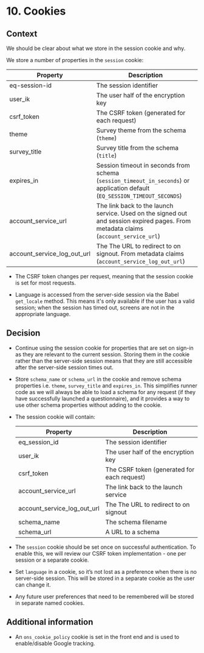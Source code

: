 # 10. Cookies

## Context

We should be clear about what we store in the session cookie and why.

We store a number of properties in the `session` cookie:

| Property | Description |
|----------|-------------|
| eq-session-id | The session identifier |
| user_ik  | The user half of the encryption key |
| csrf_token | The CSRF token (generated for each request) |
| theme | Survey theme from the schema (`theme`) |
| survey_title | Survey title from the schema (`title`) |
| expires_in | Session timeout in seconds from schema (`session_timeout_in_seconds`) or application default (`EQ_SESSION_TIMEOUT_SECONDS`) |
| account_service_url | The link back to the launch service. Used on the signed out and session expired pages. From metadata claims (`account_service_url`) |
| account_service_log_out_url | The The URL to redirect to on signout. From metadata claims (`account_service_log_out_url`) |

- The CSRF token changes per request, meaning that the session cookie is set for most requests.

- Language is accessed from the server-side session via the Babel `get_locale` method. This means it's only available if the user has a valid session; when the session has timed out, screens are not in the appropriate language.

## Decision

- Continue using the session cookie for properties that are set on sign-in as they are relevant to the current session. Storing them in the cookie rather than the server-side session means that they are still accessible after the server-side session times out.
- Store `schema_name` or `schema_url` in the cookie and remove schema properties i.e. `theme`, `survey_title` and `expires_in`. This simplifies runner code as we will always be able to load a schema for any request (if they have successfully launched a questionnaire), and it provides a way to use other schema properties without adding to the cookie.
- The session cookie will contain:

  | Property | Description |
  |----------|-------------|
  | eq_session_id | The session identifier |
  | user_ik  | The user half of the encryption key |
  | csrf_token | The CSRF token (generated for each request) |
  | account_service_url | The link back to the launch service |
  | account_service_log_out_url | The The URL to redirect to on signout |
  | schema_name | The schema filename |
  | schema_url | A URL to a schema |

- The `session` cookie should be set once on successful authentication. To enable this, we will review our CSRF token implementation - one per session or a separate cookie.

- Set `language` in a cookie, so it’s not lost as a preference when there is no server-side session. This will be stored in a separate cookie as the user can change it.

- Any future user preferences that need to be remembered will be stored in separate named cookies.

## Additional information

- An `ons_cookie_policy` cookie is set in the front end and is used to enable/disable Google tracking.

